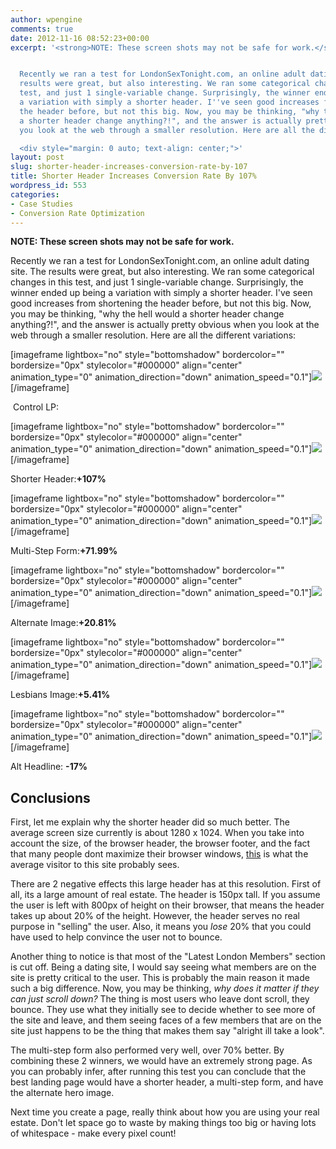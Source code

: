 ```yaml
---
author: wpengine
comments: true
date: 2012-11-16 08:52:23+00:00
excerpt: '<strong>NOTE: These screen shots may not be safe for work.</strong>


  Recently we ran a test for LondonSexTonight.com, an online adult dating site. The
  results were great, but also interesting. We ran some categorical changes in this
  test, and just 1 single-variable change. Surprisingly, the winner ended up being
  a variation with simply a shorter header. I''ve seen good increases from shortening
  the header before, but not this big. Now, you may be thinking, "why the hell would
  a shorter header change anything?!", and the answer is actually pretty obvious when
  you look at the web through a smaller resolution. Here are all the different variations:

  <div style="margin: 0 auto; text-align: center;">'
layout: post
slug: shorter-header-increases-conversion-rate-by-107
title: Shorter Header Increases Conversion Rate By 107%
wordpress_id: 553
categories:
- Case Studies
- Conversion Rate Optimization
---
```


**NOTE: These screen shots may not be safe for work.**

Recently we ran a test for LondonSexTonight.com, an online adult dating site. The results were great, but also interesting. We ran some categorical changes in this test, and just 1 single-variable change. Surprisingly, the winner ended up being a variation with simply a shorter header. I've seen good increases from shortening the header before, but not this big. Now, you may be thinking, "why the hell would a shorter header change anything?!", and the answer is actually pretty obvious when you look at the web through a smaller resolution. Here are all the different variations:


[imageframe lightbox="no" style="bottomshadow" bordercolor="" bordersize="0px" stylecolor="#000000" align="center" animation_type="0" animation_direction="down" animation_speed="0.1"]![](http://convertify.io/wp-content/uploads/2012/11/Control-134x3001.jpg)[/imageframe]




 Control LP:





[imageframe lightbox="no" style="bottomshadow" bordercolor="" bordersize="0px" stylecolor="#000000" align="center" animation_type="0" animation_direction="down" animation_speed="0.1"]![](http://convertify.io/wp-content/uploads/2012/11/Short-Header-142x3001.jpg)[/imageframe]










Shorter Header:**+107%**







[imageframe lightbox="no" style="bottomshadow" bordercolor="" bordersize="0px" stylecolor="#000000" align="center" animation_type="0" animation_direction="down" animation_speed="0.1"]![](http://convertify.io/wp-content/uploads/2012/11/Multi-Step-139x3001.jpg)[/imageframe]










Multi-Step Form:**+71.99%**







[imageframe lightbox="no" style="bottomshadow" bordercolor="" bordersize="0px" stylecolor="#000000" align="center" animation_type="0" animation_direction="down" animation_speed="0.1"]![](http://convertify.io/wp-content/uploads/2012/11/Alt-Image-139x3001.jpg)[/imageframe]










Alternate Image:**+20.81%**







[imageframe lightbox="no" style="bottomshadow" bordercolor="" bordersize="0px" stylecolor="#000000" align="center" animation_type="0" animation_direction="down" animation_speed="0.1"]![](http://convertify.io/wp-content/uploads/2012/11/Lesbians-139x3001.jpg)[/imageframe]










Lesbians Image:**+5.41%**







[imageframe lightbox="no" style="bottomshadow" bordercolor="" bordersize="0px" stylecolor="#000000" align="center" animation_type="0" animation_direction="down" animation_speed="0.1"]![](http://convertify.io/wp-content/uploads/2012/11/Alt-Headline-137x3001.jpg)[/imageframe]










Alt Headline: **-17%**




## Conclusions


First, let me explain why the shorter header did so much better. The average screen size currently is about 1280 x 1024. When you take into account the size, of the browser header, the browser footer, and the fact that many people dont maximize their browser windows, [this](http://convertify.wpengine.com/wp-content/uploads/2012/11/Screen-Shot-2012-11-16-at-12.35.44-AM.png) is what the average visitor to this site probably sees.

There are 2 negative effects this large header has at this resolution. First of all, its a large amount of real estate. The header is 150px tall. If you assume the user is left with 800px of height on their browser, that means the header takes up about 20% of the height. However, the header serves no real purpose in "selling" the user. Also, it means you _lose_ 20% that you could have used to help convince the user not to bounce.

Another thing to notice is that most of the "Latest London Members" section is cut off. Being a dating site, I would say seeing what members are on the site is pretty critical to the user. This is probably the main reason it made such a big difference. Now, you may be thinking, _why does it matter if they can just scroll down?_ The thing is most users who leave dont scroll, they bounce. They use what they initially see to decide whether to see more of the site and leave, and them seeing faces of a few members that are on the site just happens to be the thing that makes them say "alright ill take a look".

The multi-step form also performed very well, over 70% better. By combining these 2 winners, we would have an extremely strong page. As you can probably infer, after running this test you can conclude that the best landing page would have a shorter header, a multi-step form, and have the alternate hero image.

Next time you create a page, really think about how you are using your real estate. Don't let space go to waste by making things too big or having lots of whitespace - make every pixel count!
